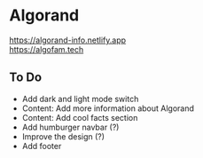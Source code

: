 # Algorand  
https://algorand-info.netlify.app  
https://algofam.tech  

## To Do
- Add dark and light mode switch
- Content: Add more information about Algorand
- Content: Add cool facts section
- Add humburger navbar (?)
- Improve the design (?)
- Add footer
